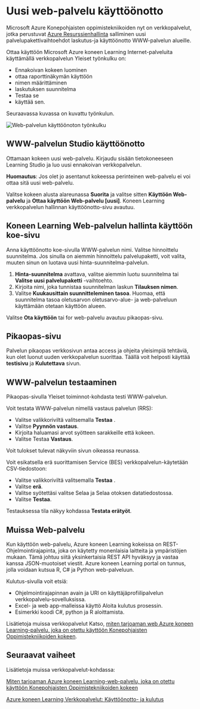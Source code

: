 <properties
   pageTitle="Uusi Web-palvelu käyttöönotto"
   description="Työnkulun käyttöönottamisesta ARM-pohjainen web-palvelu"
   services="machine-learning"
   documentationCenter=""
   authors="vDonGlover"
   manager="raymondl"
   editor=""/>

<tags
    ms.service="machine-learning"
    ms.workload="data-services"
    ms.tgt_pltfrm="na"
    ms.devlang="na"
    ms.topic="article"
    ms.date="10/04/2016"
    ms.author="v-donglo"/>

# <a name="deploy-a-new-web-service"></a>Uusi web-palvelu käyttöönotto

Microsoft Azure Konepohjaisten oppimistekniikoiden nyt on verkkopalvelut, jotka perustuvat [Azure Resurssienhallinta](../azure-resource-manager/resource-group-overview.md) salliminen uusi palvelupakettivaihtoehdot laskutus-ja käyttöönotto WWW-palvelun alueille.

Ottaa käyttöön Microsoft Azure koneen Learning Internet-palveluita käyttämällä verkkopalvelun Yleiset työnkulku on:

* Ennakoivan kokeen luominen
* ottaa raporttinäkymän käyttöön
* nimen määrittäminen
* laskutuksen suunnitelma
* Testaa se
* käyttää sen.

Seuraavassa kuvassa on kuvattu työnkulun.

![Web-palvelun käyttöönoton työnkulku][1]
 
## <a name="deploy-web-service-from-studio"></a>WWW-palvelun Studio käyttöönotto 

Ottamaan kokeen uusi web-palvelu. Kirjaudu sisään tietokoneeseen Learning Studio ja luo uusi ennakoivan verkkopalvelun. 

**Huomautus**: Jos olet jo asentanut kokeessa perinteinen web-palvelu ei voi ottaa sitä uusi web-palvelu.
 
Valitse kokeen alusta alareunassa **Suorita** ja valitse sitten **Käyttöön Web-palvelu** ja **Ottaa käyttöön Web-palvelu [uusi]**. Koneen Learning verkkopalvelun hallinnan käyttöönotto-sivu avautuu.

## <a name="machine-learning-web-service-manager-deploy-experiment-page"></a>Koneen Learning Web-palvelun hallinta käyttöön koe-sivu
Anna käyttöönotto koe-sivulla WWW-palvelun nimi.
Valitse hinnoittelu suunnitelma. Jos sinulla on aiemmin hinnoittelu palvelupaketti, voit valita, muuten sinun on luotava uusi hinta-suunnitelma-palvelun. 

1.  **Hinta-suunnitelma** avattava, valitse aiemmin luotu suunnitelma tai **Valitse uusi palvelupaketti** -vaihtoehto.
2.  Kirjoita nimi, joka tunnistaa suunnitelman laskun **Tilauksen nimen**.
3.  Valitse **Kuukausittain suunnitteleminen tasoa**. Huomaa, että suunnitelma tasoa oletusarvon oletusarvo-alue- ja web-palveluun käyttämään otetaan käyttöön alueen.

Valitse **Ota käyttöön** tai for web-palvelu avautuu pikaopas-sivu.

## <a name="quickstart-page"></a>Pikaopas-sivu
Palvelun pikaopas verkkosivun antaa access ja ohjeita yleisimpiä tehtäviä, kun olet luonut uuden verkkopalvelun suorittaa. Täällä voit helposti käyttää **testisivu** ja **Kulutettava** sivun.

## <a name="testing-your-web-service"></a>WWW-palvelun testaaminen

Pikaopas-sivulla Yleiset toiminnot-kohdasta testi WWW-palvelun.   

Voit testata WWW-palvelun nimellä vastaus palvelun (RRS):

* Valitse valikkoriviltä valitsemalla **Testaa** .
* Valitse **Pyynnön vastaus**.
* Kirjoita haluamasi arvot syötteen sarakkeille että kokeen.
* Valitse Testaa **Vastaus**.

Voit tulokset tulevat näkyviin sivun oikeassa reunassa.

Voit esikatsella erä suorittamisen Service (BES) verkkopalvelun-käytetään CSV-tiedostoon:

* Valitse valikkoriviltä valitsemalla **Testaa** .
* Valitse **erä**.
* Valitse syötettäsi valitse Selaa ja Selaa otoksen datatiedostossa.
* Valitse **Testaa**.

Testauksessa tila näkyy kohdassa **Testata erätyöt**.

## <a name="consuming-your-web-service"></a>Muissa Web-palvelu

Kun käyttöön web-palvelu, Azure koneen Learning kokeissa on REST-Ohjelmointirajapinta, joka on käytetty monenlaisia laitteita ja ympäristöjen mukaan. Tämä johtuu siitä yksinkertaisia REST API hyväksyy ja vastaa kanssa JSON-muotoiset viestit. Azure koneen Learning portal on tunnus, jolla voidaan kutsua R, C# ja Python web-palveluun.
 
Kulutus-sivulla voit etsiä:

* Ohjelmointirajapinnan avain ja URI on käyttäjäprofiilipalvelun verkkopalvelu-sovelluksissa.
* Excel- ja web app-malleissa käyttö Aloita kulutus prosessin.
* Esimerkki koodi C#, python ja R aloittamista.

Lisätietoja muissa verkkopalvelut Katso, [miten tarjoaman web Azure koneen Learning-palvelu, joka on otettu käyttöön Konepohjaisten Oppimistekniikoiden kokeen](machine-learning-consume-web-services.md).

## <a name="next-steps"></a>Seuraavat vaiheet

Lisätietoja muissa verkkopalvelut-kohdassa:

[Miten tarjoaman Azure koneen Learning-web-palvelu, joka on otettu käyttöön Konepohjaisten Oppimistekniikoiden kokeen](machine-learning-consume-web-services.md)

[Azure koneen Learning Verkkopalvelut: Käyttöönotto- ja kulutus](machine-learning-deploy-consume-web-service-guide.md)

<!--Image references-->
[1]: ./media/machine-learning-webservice-deploy-a-web-service/armdeploymentworkflow.png


<!--links-->
